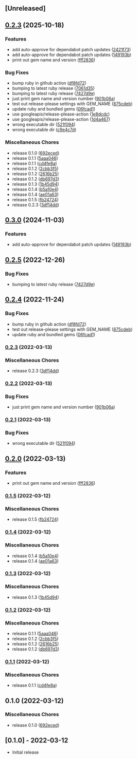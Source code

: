 ## [Unreleased]

## [0.2.3](https://github.com/invalidusrname/mm-simple_version/compare/mm-simple_version-v0.3.0...mm-simple_version/v0.2.3) (2025-10-18)


### Features

* add auto-approve for dependabot patch updates ([2421f73](https://github.com/invalidusrname/mm-simple_version/commit/2421f73764efc6386fa16bf637dba20c6512a1e1))
* add auto-approve for dependabot patch updates ([149193b](https://github.com/invalidusrname/mm-simple_version/commit/149193beffbcc34960e697358ac9feb745fe479e))
* print out gem name and version ([fff2836](https://github.com/invalidusrname/mm-simple_version/commit/fff2836dbae387773c0956a84ee4d762f8fb1d46))


### Bug Fixes

* bump ruby in github action ([df8fd72](https://github.com/invalidusrname/mm-simple_version/commit/df8fd72ab6e6c61a9ddf8b3f1d53ec899cc78c4c))
* bumping to latest ruby release ([7061d35](https://github.com/invalidusrname/mm-simple_version/commit/7061d3523a1f7d70ad4df1956b5651bd6e570579))
* bumping to latest ruby release ([7427d9e](https://github.com/invalidusrname/mm-simple_version/commit/7427d9ebbe7669789b684ddb7341f7c633bf7476))
* just print gem name and version number ([901b06a](https://github.com/invalidusrname/mm-simple_version/commit/901b06a0cf58070039adeeb74c6a691abb5af507))
* test out release-please settings with GEM_NAME ([875cdeb](https://github.com/invalidusrname/mm-simple_version/commit/875cdeb9930a124585d72ce210fe07c9e5279ce0))
* update ruby and bundled gems ([06fcad1](https://github.com/invalidusrname/mm-simple_version/commit/06fcad1a2680121abc32a9e1461466bd81fe5dca))
* use googleapis/release-please-action ([1e8dcdc](https://github.com/invalidusrname/mm-simple_version/commit/1e8dcdc24f7ae4556193ad0c36c2109205c0f009))
* use googleapis/release-please-action ([1d4a467](https://github.com/invalidusrname/mm-simple_version/commit/1d4a467a8213c48bbce0b74f9d9b98110efdda45))
* wrong executable dir ([521f094](https://github.com/invalidusrname/mm-simple_version/commit/521f094c93600a9d9656f3f673f77d02a6816e3a))
* wrong executable dir ([c9e4c7d](https://github.com/invalidusrname/mm-simple_version/commit/c9e4c7d6e22b699f153d40407c0aadaac0446755))


### Miscellaneous Chores

* release 0.1.0 ([692eced](https://github.com/invalidusrname/mm-simple_version/commit/692eced4f13f48c7570ee82b952836d9748f594e))
* release 0.1.1 ([5aaa046](https://github.com/invalidusrname/mm-simple_version/commit/5aaa0466964fecc5d2954ea08139d5ef722b1ddf))
* release 0.1.1 ([cd4fe8a](https://github.com/invalidusrname/mm-simple_version/commit/cd4fe8a78f94a13d82cbd0a6599a81583b4f3894))
* release 0.1.2 ([2cbb3f5](https://github.com/invalidusrname/mm-simple_version/commit/2cbb3f537b7d7cb4ba48c22c60dd6def86412274))
* release 0.1.2 ([2616b25](https://github.com/invalidusrname/mm-simple_version/commit/2616b25c2e1fbcc00e7d4d1fabbcada280141f37))
* release 0.1.2 ([db697d3](https://github.com/invalidusrname/mm-simple_version/commit/db697d38c007156efe40dd3ea57f625d8c5ea5d0))
* release 0.1.3 ([1b45d94](https://github.com/invalidusrname/mm-simple_version/commit/1b45d9404c1d7382bf0728d4407c4f53fdf0593a))
* release 0.1.4 ([b5a10e4](https://github.com/invalidusrname/mm-simple_version/commit/b5a10e432b3729a2a1be3e2c5a7beec927e9182b))
* release 0.1.4 ([ae01a63](https://github.com/invalidusrname/mm-simple_version/commit/ae01a632fa79d7c061a4976fc7a005d3156b7222))
* release 0.1.5 ([fb24724](https://github.com/invalidusrname/mm-simple_version/commit/fb247244487f69f54d4b634aceac6feb3fad88e3))
* release 0.2.3 ([3df14dd](https://github.com/invalidusrname/mm-simple_version/commit/3df14dddb2fa7889f2e1ee6d612f206335aa3a7d))

## [0.3.0](https://github.com/invalidusrname/mm-simple_version/compare/v0.2.5...v0.3.0) (2024-11-03)


### Features

* add auto-approve for dependabot patch updates ([149193b](https://github.com/invalidusrname/mm-simple_version/commit/149193beffbcc34960e697358ac9feb745fe479e))

## [0.2.5](https://github.com/invalidusrname/mm-simple_version/compare/v0.2.4...v0.2.5) (2022-12-26)


### Bug Fixes

* bumping to latest ruby release ([7427d9e](https://github.com/invalidusrname/mm-simple_version/commit/7427d9ebbe7669789b684ddb7341f7c633bf7476))

## [0.2.4](https://github.com/invalidusrname/mm-simple_version/compare/v0.2.3...v0.2.4) (2022-11-24)


### Bug Fixes

* bump ruby in github action ([df8fd72](https://github.com/invalidusrname/mm-simple_version/commit/df8fd72ab6e6c61a9ddf8b3f1d53ec899cc78c4c))
* test out release-please settings with GEM_NAME ([875cdeb](https://github.com/invalidusrname/mm-simple_version/commit/875cdeb9930a124585d72ce210fe07c9e5279ce0))
* update ruby and bundled gems ([06fcad1](https://github.com/invalidusrname/mm-simple_version/commit/06fcad1a2680121abc32a9e1461466bd81fe5dca))

### [0.2.3](https://github.com/invalidusrname/mm-simple_version/compare/v0.2.2...v0.2.3) (2022-03-13)


### Miscellaneous Chores

* release 0.2.3 ([3df14dd](https://github.com/invalidusrname/mm-simple_version/commit/3df14dddb2fa7889f2e1ee6d612f206335aa3a7d))

### [0.2.2](https://github.com/invalidusrname/mm-simple_version/compare/v0.2.1...v0.2.2) (2022-03-13)


### Bug Fixes

* just print gem name and version number ([901b06a](https://github.com/invalidusrname/mm-simple_version/commit/901b06a0cf58070039adeeb74c6a691abb5af507))

### [0.2.1](https://github.com/invalidusrname/mm-simple_version/compare/v0.2.0...v0.2.1) (2022-03-13)


### Bug Fixes

* wrong executable dir ([521f094](https://github.com/invalidusrname/mm-simple_version/commit/521f094c93600a9d9656f3f673f77d02a6816e3a))

## [0.2.0](https://github.com/invalidusrname/mm-simple_version/compare/v0.1.5...v0.2.0) (2022-03-13)


### Features

* print out gem name and version ([fff2836](https://github.com/invalidusrname/mm-simple_version/commit/fff2836dbae387773c0956a84ee4d762f8fb1d46))

### [0.1.5](https://github.com/invalidusrname/mm-simple_version/compare/v0.1.4...v0.1.5) (2022-03-12)


### Miscellaneous Chores

* release 0.1.5 ([fb24724](https://github.com/invalidusrname/mm-simple_version/commit/fb247244487f69f54d4b634aceac6feb3fad88e3))

### [0.1.4](https://github.com/invalidusrname/mm-simple_version/compare/v0.1.3...v0.1.4) (2022-03-12)


### Miscellaneous Chores

* release 0.1.4 ([b5a10e4](https://github.com/invalidusrname/mm-simple_version/commit/b5a10e432b3729a2a1be3e2c5a7beec927e9182b))
* release 0.1.4 ([ae01a63](https://github.com/invalidusrname/mm-simple_version/commit/ae01a632fa79d7c061a4976fc7a005d3156b7222))

### [0.1.3](https://github.com/invalidusrname/mm-simple_version/compare/v0.1.2...v0.1.3) (2022-03-12)


### Miscellaneous Chores

* release 0.1.3 ([1b45d94](https://github.com/invalidusrname/mm-simple_version/commit/1b45d9404c1d7382bf0728d4407c4f53fdf0593a))

### [0.1.2](https://github.com/invalidusrname/mm-simple_version/compare/v0.1.1...v0.1.2) (2022-03-12)


### Miscellaneous Chores

* release 0.1.1 ([5aaa046](https://github.com/invalidusrname/mm-simple_version/commit/5aaa0466964fecc5d2954ea08139d5ef722b1ddf))
* release 0.1.2 ([2cbb3f5](https://github.com/invalidusrname/mm-simple_version/commit/2cbb3f537b7d7cb4ba48c22c60dd6def86412274))
* release 0.1.2 ([2616b25](https://github.com/invalidusrname/mm-simple_version/commit/2616b25c2e1fbcc00e7d4d1fabbcada280141f37))
* release 0.1.2 ([db697d3](https://github.com/invalidusrname/mm-simple_version/commit/db697d38c007156efe40dd3ea57f625d8c5ea5d0))

### [0.1.1](https://github.com/invalidusrname/mm-simple_version/compare/v0.1.0...v0.1.1) (2022-03-12)


### Miscellaneous Chores

* release 0.1.1 ([cd4fe8a](https://github.com/invalidusrname/mm-simple_version/commit/cd4fe8a78f94a13d82cbd0a6599a81583b4f3894))

## 0.1.0 (2022-03-12)


### Miscellaneous Chores

* release 0.1.0 ([692eced](https://github.com/invalidusrname/mm-simple_version/commit/692eced4f13f48c7570ee82b952836d9748f594e))

## [0.1.0] - 2022-03-12

- Initial release
